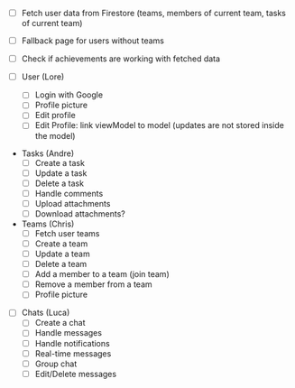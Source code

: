 - [ ] Fetch user data from Firestore (teams, members of current team, tasks of current team)
- [ ] Fallback page for users without teams
- [ ] Check if achievements are working with fetched data

- [ ] User (Lore)
    - [ ] Login with Google
    - [ ] Profile picture
    - [ ] Edit profile
    - [ ] Edit Profile: link viewModel to model (updates are not stored inside the model)

- Tasks (Andre)
    - [ ] Create a task
    - [ ] Update a task
    - [ ] Delete a task
    - [ ] Handle comments
    - [ ] Upload attachments
    - [ ] Download attachments?

- Teams (Chris)
    - [ ] Fetch user teams
    - [ ] Create a team
    - [ ] Update a team
    - [ ] Delete a team
    - [ ] Add a member to a team (join team)
    - [ ] Remove a member from a team
    - [ ] Profile picture

- [ ] Chats (Luca)
    - [ ] Create a chat
    - [ ] Handle messages
    - [ ] Handle notifications
    - [ ] Real-time messages
    - [ ] Group chat
    - [ ] Edit/Delete messages